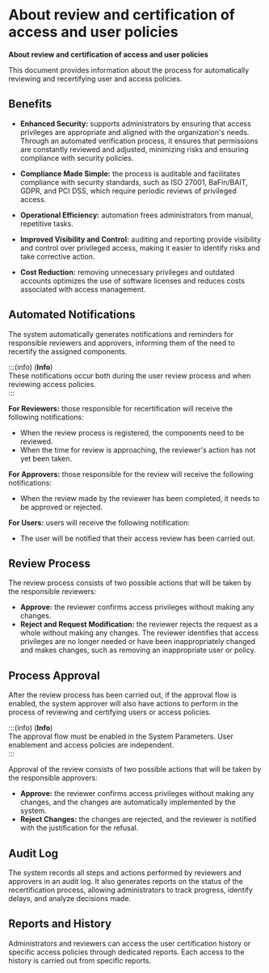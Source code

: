 # About review and certification of access and user policies

**About review and certification of access and user policies**

This document provides information about the process for automatically reviewing and recertifying user and access policies.

## **Benefits**

* **Enhanced Security:** supports administrators by ensuring that access privileges are appropriate and aligned with the organization's needs. Through an automated verification process, it ensures that permissions are constantly reviewed and adjusted, minimizing risks and ensuring compliance with security policies.

* **Compliance Made Simple:** the process is auditable and facilitates compliance with security standards, such as ISO 27001, BaFin/BAIT, GDPR, and PCI DSS, which require periodic reviews of privileged access.

* **Operational Efficiency:** automation frees administrators from manual, repetitive tasks.

* **Improved Visibility and Control:** auditing and reporting provide visibility and control over privileged access, making it easier to identify risks and take corrective action.

* **Cost Reduction:** removing unnecessary privileges and outdated accounts optimizes the use of software licenses and reduces costs associated with access management.

## **Automated Notifications**

The system automatically generates notifications and reminders for responsible reviewers and approvers, informing them of the need to recertify the assigned components.

:::(info) (**Info**)  
These notifications occur both during the user review process and when reviewing access policies.  
:::

**For Reviewers:** those responsible for recertification will receive the following notifications:

* When the review process is registered, the components need to be reviewed.  
* When the time for review is approaching, the reviewer's action has not yet been taken.

**For Approvers:** those responsible for the review will receive the following notifications:

* When the review made by the reviewer has been completed, it needs to be approved or rejected.

**For Users:** users will receive the following notification:

* The user will be notified that their access review has been carried out.

## **Review Process**

The review process consists of two possible actions that will be taken by the responsible reviewers:

* **Approve:** the reviewer confirms access privileges without making any changes.  
* **Reject and Request Modification:** the reviewer rejects the request as a whole without making any changes. The reviewer identifies that access privileges are no longer needed or have been inappropriately changed and makes changes, such as removing an inappropriate user or policy.

## **Process Approval**

After the review process has been carried out, if the approval flow is enabled, the system approver will also have actions to perform in the process of reviewing and certifying users or access policies.

:::(info) (**Info**)  
The approval flow must be enabled in the System Parameters. User enablement and access policies are independent.  
:::

Approval of the review consists of two possible actions that will be taken by the responsible approvers:

* **Approve:** the reviewer confirms access privileges without making any changes, and the changes are automatically implemented by the system.  
* **Reject Changes:** the changes are rejected, and the reviewer is notified with the justification for the refusal.

## **Audit Log**

The system records all steps and actions performed by reviewers and approvers in an audit log. It also generates reports on the status of the recertification process, allowing administrators to track progress, identify delays, and analyze decisions made.

## **Reports and History**

Administrators and reviewers can access the user certification history or specific access policies through dedicated reports. Each access to the history is carried out from specific reports.